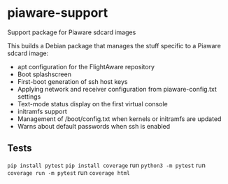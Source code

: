 # piaware-support
Support package for Piaware sdcard images

This builds a Debian package that manages the stuff specific to a Piaware
sdcard image:

 * apt configuration for the FlightAware repository
 * Boot splashscreen
 * First-boot generation of ssh host keys
 * Applying network and receiver configuration from piaware-config.txt
   settings
 * Text-mode status display on the first virtual console
 * initramfs support
 * Management of /boot/config.txt when kernels or initramfs are updated
 * Warns about default passwords when ssh is enabled

## Tests

`pip install pytest`
`pip install coverage`
run `python3 -m pytest`
run `coverage run -m pytest`
run `coverage html`